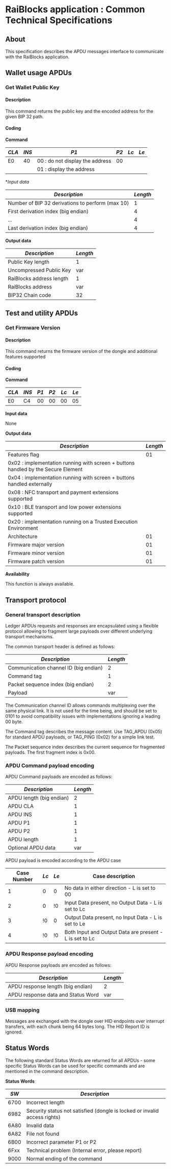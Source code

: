 # RaiBlocks application : Common Technical Specifications

## About

This specification describes the APDU messages interface to communicate with the RaiBlocks application.

## Wallet usage APDUs

### Get Wallet Public Key

#### Description

This command returns the public key and the encoded address for the given BIP 32 path.

#### Coding

**Command**

| *CLA* | *INS*  | *P1*                             | *P2* | *Lc* | *Le* |
|-------|--------|----------------------------------|------|------|------|
|   E0  |   40   |  00 : do not display the address |  00  |      |      |
|       |        |  01 : display the address        |      |      |      |

**Input data*

| *Description*                                                                     | *Length*     |
|-----------------------------------------------------------------------------------|--------------|
| Number of BIP 32 derivations to perform (max 10)                                  | 1            |
| First derivation index (big endian)                                               | 4            |
| ...                                                                               | 4            |
| Last derivation index (big endian)                                                | 4            |

**Output data**

| *Description*                                                                     | *Length*     |
|-----------------------------------------------------------------------------------|--------------|
| Public Key length                                                                 | 1            |
| Uncompressed Public Key                                                           | var          |
| RaiBlocks address length                                                          | 1            |
| RaiBlocks address                                                                 | var          |
| BIP32 Chain code                                                                  | 32           |

## Test and utility APDUs

### Get Firmware Version

#### Description

This command returns the firmware version of the dongle and additional features supported

#### Coding

**Command**

| *CLA* | *INS*  | *P1* | *P2* | *Lc* | *Le* |
|-------|--------|------|------|------|------|
|   E0  |   C4   |  00  |  00  |  00  |  05  |

**Input data**

None

**Output data**

| *Description*                                                                        | *Length* |
|--------------------------------------------------------------------------------------|----------|
| Features flag                                                                        |    01    |
|   0x02 : implementation running with screen + buttons handled by the Secure Element  |          |
|   0x04 : implementation running with screen + buttons handled externally             |          |
|   0x08 : NFC transport and payment extensions supported                              |          |
|   0x10 : BLE transport and low power extensions supported                            |          |
|   0x20 : implementation running on a Trusted Execution Environment                   |          |
| Architecture                                                                         |    01    |
| Firmware major version                                                               |    01    |
| Firmware minor version                                                               |    01    |
| Firmware patch version                                                               |    01    |

**Availability**

This function is always available.

## Transport protocol

### General transport description

Ledger APDUs requests and responses are encapsulated using a flexible protocol allowing to fragment large payloads over different underlying transport mechanisms. 

The common transport header is defined as follows:

| *Description*                                                                     | *Length* |
|-----------------------------------------------------------------------------------|----------|
| Communication channel ID (big endian)                                             | 2        |
| Command tag                                                                       | 1        |
| Packet sequence index (big endian)                                                | 2        |
| Payload                                                                           | var      |

The Communication channel ID allows commands multiplexing over the same physical link. It is not used for the time being, and should be set to 0101 to avoid compatibility issues with implementations ignoring a leading 00 byte.

The Command tag describes the message content. Use TAG_APDU (0x05) for standard APDU payloads, or TAG_PING (0x02) for a simple link test.

The Packet sequence index describes the current sequence for fragmented payloads. The first fragment index is 0x00.

### APDU Command payload encoding

APDU Command payloads are encoded as follows:

| *Description*                                                                     | *Length* |
|-----------------------------------------------------------------------------------|----------|
| APDU length (big endian)                                                          | 2        |
| APDU CLA                                                                          | 1        |
| APDU INS                                                                          | 1        |
| APDU P1                                                                           | 1        |
| APDU P2                                                                           | 1        |
| APDU length                                                                       | 1        |
| Optional APDU data                                                                | var      |

APDU payload is encoded according to the APDU case 

| Case Number  | *Lc* | *Le* | Case description                                          |
|--------------|------|------|-----------------------------------------------------------|
|   1          |  0   |  0   | No data in either direction - L is set to 00              |
|   2          |  0   |  !0  | Input Data present, no Output Data - L is set to Lc       |
|   3          |  !0  |  0   | Output Data present, no Input Data - L is set to Le       |
|   4          |  !0  |  !0  | Both Input and Output Data are present - L is set to Lc   |

### APDU Response payload encoding

APDU Response payloads are encoded as follows:

| *Description*                                                                     | *Length* |
|-----------------------------------------------------------------------------------|----------|
| APDU response length (big endian)                                                 | 2        |
| APDU response data and Status Word                                                | var      |

### USB mapping

Messages are exchanged with the dongle over HID endpoints over interrupt transfers, with each chunk being 64 bytes long. The HID Report ID is ignored.

## Status Words 

The following standard Status Words are returned for all APDUs - some specific Status Words can be used for specific commands and are mentioned in the command description.

**Status Words**

|   *SW*   | *Description*                                                              |
|----------|----------------------------------------------------------------------------|
|   6700   | Incorrect length                                                           |
|   6982   | Security status not satisfied (dongle is locked or invalid access rights)  |
|   6A80   | Invalid data                                                               |
|   6A82   | File not found                                                             |
|   6B00   | Incorrect parameter P1 or P2                                               |
|   6Fxx   | Technical problem (Internal error, please report)                          |
|   9000   | Normal ending of the command                                               |
